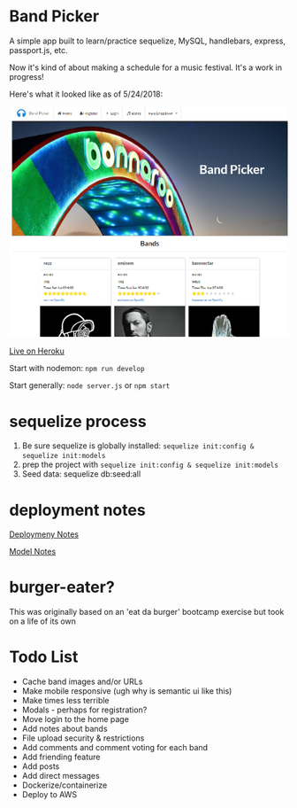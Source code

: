 # Band Picker

A simple app built to learn/practice sequelize, MySQL, handlebars, express, passport.js, etc.

Now it's kind of about making a schedule for a music festival. It's a work in progress!

Here's what it looked like as of 5/24/2018:

![5/24/2018 homepage](screenshots/5242018homepage.png)

[Live on Heroku](https://burger-eater-eqmvii.herokuapp.com)

Start with nodemon: `npm run develop`

Start generally: `node server.js` or `npm start`

# sequelize process

1. Be sure sequelize is globally installed: `sequelize init:config & sequelize init:models`
2. prep the project with `sequelize init:config & sequelize init:models`
3. Seed data: sequelize db:seed:all

# deployment notes

[Deploymeny Notes](deploymentNotes.md)

[Model Notes](modelNotes.md)
# burger-eater?

This was originally based on an 'eat da burger' bootcamp exercise but took on a life of its own

# Todo List

* Cache band images and/or URLs
* Make mobile responsive (ugh why is semantic ui like this)
* Make times less terrible
* Modals - perhaps for registration?
* Move login to the home page
* Add notes about bands
* File upload security & restrictions
* Add comments and comment voting for each band
* Add friending feature
* Add posts
* Add direct messages
* Dockerize/containerize
* Deploy to AWS
